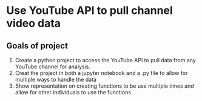 # Use YouTube API to pull channel video data

## Goals of project
1. Create a python project to access the YouTube API to pull data from any YouTube channel for analysis.
2. Creat the project in both a jupyter notebook and a .py file to allow for multiple ways to handle the data
3. Show representation on creating functions to be use multiple times and allow for other individuals to use the functions

